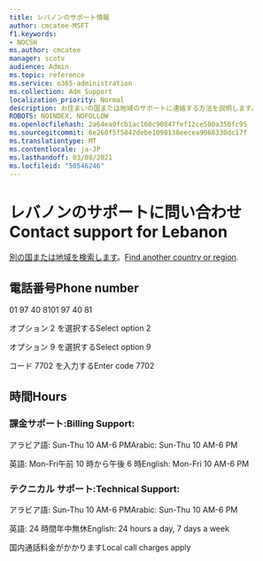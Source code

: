 ```yaml
---
title: レバノンのサポート情報
author: cmcatee-MSFT
f1.keywords:
- NOCSH
ms.author: cmcatee
manager: scotv
audience: Admin
ms.topic: reference
ms.service: o365-administration
ms.collection: Adm_Support
localization_priority: Normal
description: お住まいの国または地域のサポートに連絡する方法を説明します。
ROBOTS: NOINDEX, NOFOLLOW
ms.openlocfilehash: 2a64ea0fcb1ac160c90847fef12ce580a350fc95
ms.sourcegitcommit: 6e260f5f5842debe1098138eecea9068330dc17f
ms.translationtype: MT
ms.contentlocale: ja-JP
ms.lasthandoff: 03/08/2021
ms.locfileid: "50546246"
---
```

# <a name="contact-support-for-lebanon"></a><span data-ttu-id="f8040-103">レバノンのサポートに問い合わせ</span><span class="sxs-lookup"><span data-stu-id="f8040-103">Contact support for Lebanon</span></span>

<span data-ttu-id="f8040-104">[別の国または地域を検索します](../contact-support-for-business-products.md)。</span><span class="sxs-lookup"><span data-stu-id="f8040-104">[Find another country or region](../contact-support-for-business-products.md).</span></span>

## <a name="phone-number"></a><span data-ttu-id="f8040-105">電話番号</span><span class="sxs-lookup"><span data-stu-id="f8040-105">Phone number</span></span>
<span data-ttu-id="f8040-106">01 97 40 81</span><span class="sxs-lookup"><span data-stu-id="f8040-106">01 97 40 81</span></span>

<span data-ttu-id="f8040-107">オプション 2 を選択する</span><span class="sxs-lookup"><span data-stu-id="f8040-107">Select option 2</span></span>

<span data-ttu-id="f8040-108">オプション 9 を選択する</span><span class="sxs-lookup"><span data-stu-id="f8040-108">Select option 9</span></span>

<span data-ttu-id="f8040-109">コード 7702 を入力する</span><span class="sxs-lookup"><span data-stu-id="f8040-109">Enter code 7702</span></span>

## <a name="hours"></a><span data-ttu-id="f8040-110">時間</span><span class="sxs-lookup"><span data-stu-id="f8040-110">Hours</span></span>
### <a name="billing-support"></a><span data-ttu-id="f8040-111">課金サポート:</span><span class="sxs-lookup"><span data-stu-id="f8040-111">Billing Support:</span></span>

<span data-ttu-id="f8040-112">アラビア語: Sun-Thu 10 AM-6 PM</span><span class="sxs-lookup"><span data-stu-id="f8040-112">Arabic: Sun-Thu 10 AM-6 PM</span></span>

<span data-ttu-id="f8040-113">英語: Mon-Fri午前 10 時から午後 6 時</span><span class="sxs-lookup"><span data-stu-id="f8040-113">English: Mon-Fri 10 AM-6 PM</span></span>

### <a name="technical-support"></a><span data-ttu-id="f8040-114">テクニカル サポート:</span><span class="sxs-lookup"><span data-stu-id="f8040-114">Technical Support:</span></span>

<span data-ttu-id="f8040-115">アラビア語: Sun-Thu 10 AM-6 PM</span><span class="sxs-lookup"><span data-stu-id="f8040-115">Arabic: Sun-Thu 10 AM-6 PM</span></span>

<span data-ttu-id="f8040-116">英語: 24 時間年中無休</span><span class="sxs-lookup"><span data-stu-id="f8040-116">English: 24 hours a day, 7 days a week</span></span>

<span data-ttu-id="f8040-117">国内通話料金がかかります</span><span class="sxs-lookup"><span data-stu-id="f8040-117">Local call charges apply</span></span>
